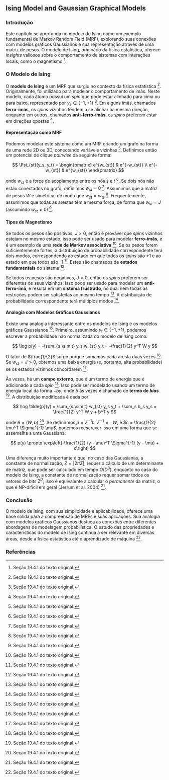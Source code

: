 ## Ising Model and Gaussian Graphical Models

### Introdução
Este capítulo se aprofunda no modelo de Ising como um exemplo fundamental de Markov Random Field (MRF), explorando suas conexões com modelos gráficos Gaussianos e sua representação através de uma matriz de pesos. O modelo de Ising, originário da física estatística, oferece *insights* valiosos sobre o comportamento de sistemas com interações locais, como o magnetismo [^668].

### O Modelo de Ising
O **modelo de Ising** é um MRF que surgiu no contexto da física estatística [^668]. Originalmente, foi utilizado para modelar o comportamento de ímãs. Neste modelo, cada átomo possui um *spin* que pode estar alinhado para cima ou para baixo, representado por $y_s \in \{-1, +1\}$ [^668]. Em alguns ímãs, chamados **ferro-ímãs**, os *spins* vizinhos tendem a se alinhar na mesma direção, enquanto em outros, chamados **anti-ferro-ímãs**, os *spins* preferem estar em direções opostas [^668].

#### Representação como MRF
Podemos modelar este sistema como um MRF criando um grafo na forma de uma rede 2D ou 3D, conectando variáveis vizinhas [^668]. Definimos então um potencial de clique *pairwise* da seguinte forma:

$$ \Psi_{st}(y_s, y_t) =  \begin{pmatrix} e^{w_{st}} & e^{-w_{st}} \\ e^{-w_{st}} & e^{w_{st}} \end{pmatrix} $$

onde $w_{st}$ é a força de acoplamento entre os nós $s$ e $t$ [^668]. Se dois nós não estão conectados no grafo, definimos $w_{st} = 0$ [^668]. Assumimos que a matriz de pesos $W$ é simétrica, de modo que $w_{st} = w_{ts}$ [^668]. Frequentemente, assumimos que todas as arestas têm a mesma força, de forma que $w_{st} = J$ (assumindo $w_{st} \neq 0$) [^668].

#### Tipos de Magnetismo
Se todos os pesos são positivos, $J > 0$, então é provável que *spins* vizinhos estejam no mesmo estado; isso pode ser usado para modelar **ferro-ímãs**, e é um exemplo de uma **rede de Markov associativa** [^668]. Se os pesos forem suficientemente fortes, a distribuição de probabilidade correspondente terá dois modos, correspondendo ao estado em que todos os *spins* são +1 e ao estado em que todos são -1 [^668]. Estes são chamados de **estados fundamentais** do sistema [^668].

Se todos os pesos são negativos, $J < 0$, então os *spins* preferem ser diferentes de seus vizinhos; isso pode ser usado para modelar um **anti-ferro-ímã**, e resulta em um **sistema frustrado**, no qual nem todas as restrições podem ser satisfeitas ao mesmo tempo [^668]. A distribuição de probabilidade correspondente terá múltiplos modos [^668].

#### Analogia com Modelos Gráficos Gaussianos
Existe uma analogia interessante entre os modelos de Ising e os modelos gráficos Gaussianos [^668]. Primeiro, assumindo $y_t \in \{-1, +1\}$, podemos escrever a probabilidade não normalizada do modelo de Ising como:

$$ \log p(y) = -\sum_{s \sim t} y_s w_{st} y_t = -\frac{1}{2} y^T W y $$

O fator de $\frac{1}{2}$ surge porque somamos cada aresta duas vezes [^668]. Se $w_{st} = J > 0$, obtemos uma baixa energia (e, portanto, alta probabilidade) se os estados vizinhos concordarem [^668].

Às vezes, há um **campo externo**, que é um termo de energia que é adicionado a cada *spin* [^668]. Isso pode ser modelado usando um termo de energia local da forma $-b y$, onde $b$ às vezes é chamado de **termo de *bias*** [^669]. A distribuição modificada é dada por:

$$ \log \tilde{p}(y) = \sum_{s \sim t} w_{st} y_s y_t + \sum_s b_s y_s = \frac{1}{2} y^T W y + b^T y $$

onde $\theta = (W, b)$ [^669]. Se definirmos $\mu = \Sigma^{-1} b$, $\Sigma^{-1} = -W$, e $c = \frac{1}{2} \mu^T \Sigma^{-1} \mu$, podemos reescrever isso em uma forma que se assemelha a uma Gaussiana:

$$ p(y) \propto \exp\left(-\frac{1}{2} (y - \mu)^T \Sigma^{-1} (y - \mu) + c\right) $$

Uma diferença muito importante é que, no caso das Gaussianas, a constante de normalização, $Z = |2\pi\Sigma|$, requer o cálculo de um determinante de matriz, que pode ser calculado em tempo $O(D^3)$, enquanto no caso do modelo de Ising, a constante de normalização requer somar todos os vetores de bits $2^D$; isso é equivalente a calcular o *permanente* da matriz, o que é NP-difícil em geral (Jerrum et al. 2004) [^669].

### Conclusão
O modelo de Ising, com sua simplicidade e aplicabilidade, oferece uma base sólida para a compreensão de MRFs e suas aplicações. Sua analogia com modelos gráficos Gaussianos destaca as conexões entre diferentes abordagens de modelagem probabilística. O estudo das propriedades e características do modelo de Ising continua a ser relevante em diversas áreas, desde a física estatística até o aprendizado de máquina [^668].

### Referências
[^668]: Seção 19.4.1 do texto original.
[^669]: Seção 19.4.1 do texto original.
<!-- END -->